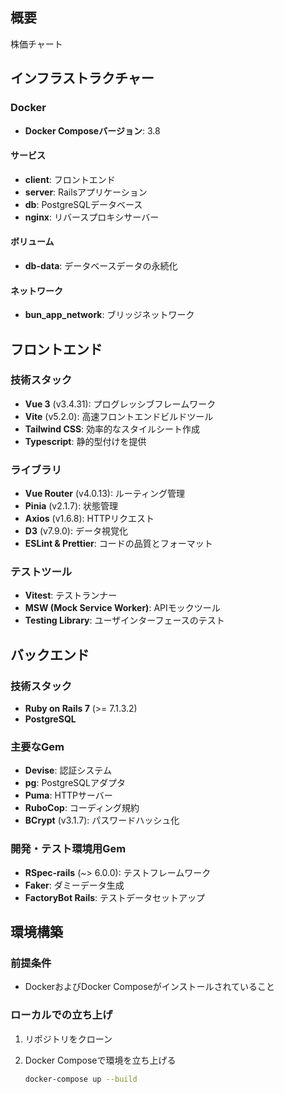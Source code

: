 ## 概要
株価チャート

## インフラストラクチャー

### Docker
- **Docker Composeバージョン**: 3.8

#### サービス
- **client**: フロントエンド
- **server**: Railsアプリケーション
- **db**: PostgreSQLデータベース
- **nginx**: リバースプロキシサーバー

#### ボリューム
- **db-data**: データベースデータの永続化

#### ネットワーク
- **bun_app_network**: ブリッジネットワーク

## フロントエンド

### 技術スタック
- **Vue 3** (v3.4.31): プログレッシブフレームワーク
- **Vite** (v5.2.0): 高速フロントエンドビルドツール
- **Tailwind CSS**: 効率的なスタイルシート作成
- **Typescript**: 静的型付けを提供

### ライブラリ
- **Vue Router** (v4.0.13): ルーティング管理
- **Pinia** (v2.1.7): 状態管理
- **Axios** (v1.6.8): HTTPリクエスト
- **D3** (v7.9.0): データ視覚化
- **ESLint & Prettier**: コードの品質とフォーマット

### テストツール
- **Vitest**: テストランナー
- **MSW (Mock Service Worker)**: APIモックツール
- **Testing Library**: ユーザインターフェースのテスト

## バックエンド

### 技術スタック
- **Ruby on Rails 7** (>= 7.1.3.2)
- **PostgreSQL**

### 主要なGem
- **Devise**: 認証システム
- **pg**: PostgreSQLアダプタ
- **Puma**: HTTPサーバー
- **RuboCop**: コーディング規約
- **BCrypt** (v3.1.7): パスワードハッシュ化

### 開発・テスト環境用Gem
- **RSpec-rails** (~> 6.0.0): テストフレームワーク
- **Faker**: ダミーデータ生成
- **FactoryBot Rails**: テストデータセットアップ

## 環境構築

### 前提条件
- DockerおよびDocker Composeがインストールされていること

### ローカルでの立ち上げ

1. リポジトリをクローン

2. Docker Composeで環境を立ち上げる
   ```bash
   docker-compose up --build
